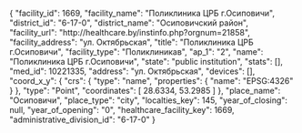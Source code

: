 {
    "facility_id": 1669,
    "facility_name": "Поликлиника ЦРБ г.Осиповичи",
    "district_id": "6-17-0",
    "district_name": "Осиповичский район",
    "facility_url": "http:\/\/healthcare.by\/instinfo.php?orgnum=21858",
    "facility_address": "ул. Октябрьская",
    "title": "Поликлиника ЦРБ г.Осиповичи",
    "facility_type": "Поликлиникав",
    "ap_1": "2",
    "name": "Поликлиника ЦРБ г.Осиповичи",
    "state": "public institution",
    "stats": [],
    "med_id": 10221335,
    "address": "ул. Октябрьская",
    "devices": [],
    "coord_x_y": {
        "crs": {
            "type": "name",
            "properties": {
                "name": "EPSG:4326"
            }
        },
        "type": "Point",
        "coordinates": [
            28.6334,
            53.2985
        ]
    },
    "place_name": "Осиповичи",
    "place_type": "city",
    "localties_key": 145,
    "year_of_closing": null,
    "year_of_opening": "0",
    "healthcare_facility_key": 1669,
    "administrative_division_id": "6-17-0"
}